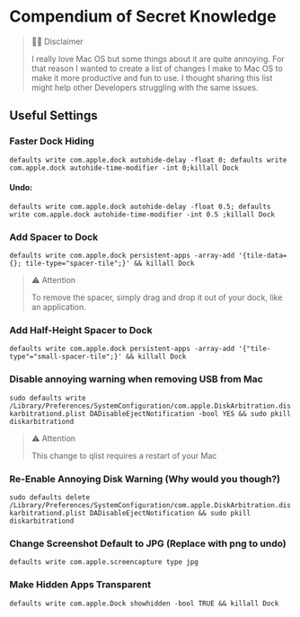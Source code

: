 # Compendium of Secret Knowledge

> 👋🏻 Disclaimer
>
> I really love Mac OS but some things about it are quite annoying. For that reason I wanted to create a list of changes I make to Mac OS to make it more productive and fun to use. I thought sharing this list might help other Developers struggling with the same issues.


## Useful Settings

### Faster Dock Hiding

`defaults write com.apple.dock autohide-delay -float 0; defaults write com.apple.dock autohide-time-modifier -int 0;killall Dock`

#### Undo:

`defaults write com.apple.dock autohide-delay -float 0.5; defaults write com.apple.dock autohide-time-modifier -int 0.5 ;killall Dock`

### Add Spacer to Dock

`defaults write com.apple.dock persistent-apps -array-add '{tile-data={}; tile-type="spacer-tile";}' && killall Dock`

> ⚠️ Attention
>
> To remove the spacer, simply drag and drop it out of your dock, like an application.

### Add Half-Height Spacer to Dock

`defaults write com.apple.dock persistent-apps -array-add '{"tile-type"="small-spacer-tile";}' && killall Dock`


### Disable annoying warning when removing USB from Mac

`sudo defaults write /Library/Preferences/SystemConfiguration/com.apple.DiskArbitration.diskarbitrationd.plist DADisableEjectNotification -bool YES && sudo pkill diskarbitrationd`

> ⚠️ Attention
>
> This change to qlist requires a restart of your Mac

### Re-Enable Annoying Disk Warning (Why would you though?)

`sudo defaults delete /Library/Preferences/SystemConfiguration/com.apple.DiskArbitration.diskarbitrationd.plist DADisableEjectNotification && sudo pkill diskarbitrationd`

### Change Screenshot Default to JPG (Replace with png to undo)

`defaults write com.apple.screencapture type jpg`


### Make Hidden Apps Transparent

`defaults write com.apple.Dock showhidden -bool TRUE && killall Dock`

